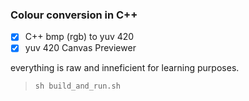 ### Colour conversion in C++

- [x] C++ bmp (rgb) to yuv 420
- [x] yuv 420 Canvas Previewer

everything is raw and inneficient for learning purposes.

>`sh build_and_run.sh`
